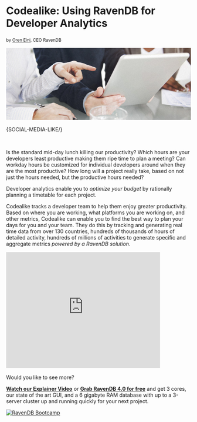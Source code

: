 # Codealike: Using RavenDB for Developer Analytics
<small>by <a href="mailto:ayende@ayende.com">Oren Eini</a>, CEO RavenDB</small>

<div class="article-img figure text-center">
  <img src="images/document-database-analytics-code-a-like-ravendb-case-study.jpg" alt="Codealike: Using RavenDB for Developer Analytics" class="img-responsive img-thumbnail">
</div>

{SOCIAL-MEDIA-LIKE/}

<br/>

<p>Is the standard mid-day lunch killing our productivity? Which hours are your developers least productive making them ripe time to plan a meeting? Can workday hours be customized for individual developers around when they are the most productive? How long will a project really take, based on not just the hours needed, but the productive hours needed?</p>

<p>Developer analytics enable you to <em>optimize your budget</em> by rationally planning a timetable for each project.</p>

<p>Codealike tracks a developer team to help them enjoy greater productivity. Based on where you are working, what platforms you are working on, and other metrics, Codealike can enable you to find the best way to plan your days for you and your team. They do this by tracking and generating real time data from over 130 countries, hundreds of thousands of hours of detailed activity, hundreds of millions of activities to generate specific and aggregate metrics <em>powered by a RavenDB solution</em>.</p>

<div class="youtube-frame youtube-frame">
    <div class="embed-responsive embed-responsive-16by9">
        <iframe class="embed-responsive-item" width="420" height="315" src="https://www.youtube.com/embed/ra_gWWK-WcA" frameborder="0" allowfullscreen></iframe>
    </div>
</div>

<div class="bottom-line">
    <p>
        Would you like to see more?
    </p>
    <p>
        <a href="https://ravendb.net#play-video"><strong>Watch our Explainer Video</strong></a> or <a href="https://ravendb.net/downloads"><strong>Grab RavenDB 4.0 for free</strong></a> and get 3 cores, our state of the art GUI, and a 6 gigabyte RAM database with up to a 3-server cluster up and running quickly for your next project.
    </p>
</div>

<a href="https://ravendb.net/learn/bootcamp">
    <img class="img-responsive m-0-auto" alt="RavenDB Bootcamp" src="images/bootcamp-banner.png" href="https://ravendb.net/learn/bootcamp"/>
</a>
